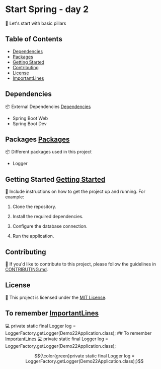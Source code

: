 # Start Spring - day 2
🚀 Let's start with basic pillars 

## Table of Contents

- [Dependencies](#dependencies)
- [Packages](#packages)
- [Getting Started](#getting-started)
- [Contributing](#contributing)
- [License](#license)
- [ImportantLines](#ImportantLines)

## Dependencies

📦 External Dependencies [Dependencies](#dependencies)

- Spring Boot Web
- Spring Boot Dev

## Packages [Packages](#packages)

📦 Different packages used in this project
- Logger

## Getting Started [Getting Started](#getting-started)

🏁 Include instructions on how to get the project up and running. For example:

1. Clone the repository.

2. Install the required dependencies.

3. Configure the database connection.

4. Run the application.


## Contributing

🤝 If you'd like to contribute to this project, please follow the guidelines in [CONTRIBUTING.md](CONTRIBUTING.md).

## License

📝 This project is licensed under the [MIT License](LICENSE).

## To remember [ImportantLines](#ImportantLines)

💻 
	private static final Logger log = LoggerFactory.getLogger(Demo22Application.class);
    ## To remember [ImportantLines](#ImportantLines)
    💻 
    private static final Logger log = LoggerFactory.getLogger(Demo22Application.class);

$${\color{green}private static final Logger log = LoggerFactory.getLogger(Demo22Application.class);}$$